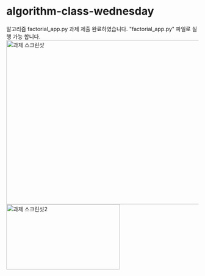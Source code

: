 # algorithm-class-wednesday

알고리즘 factorial_app.py 과제 제출 완료하였습니다.
"factorial_app.py" 파일로 실행 가능 합니다.
<img width="577" height="430" alt="과제 스크린샷" src="https://github.com/user-attachments/assets/c9321885-cfc9-4019-9bae-acf999c7278d" />
<img width="297" height="171" alt="과제 스크린샷2" src="https://github.com/user-attachments/assets/38cf57d9-597f-4685-b270-5a7e528bd49b" />
